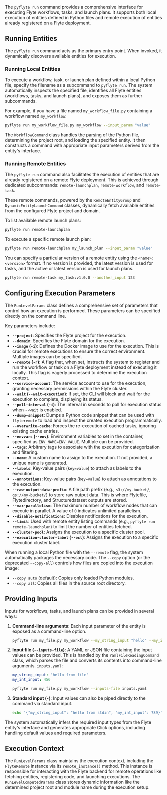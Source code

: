 
<!--
help_text: ''
key: summary_running_workflows_and_tasks_d32bd47e-27a7-407d-a973-c14a9fade025
modules:
- flytekit.clis.sdk_in_container.run
questions_to_answer: []
type: summary

-->
The `pyflyte run` command provides a comprehensive interface for executing Flyte workflows, tasks, and launch plans. It supports both local execution of entities defined in Python files and remote execution of entities already registered on a Flyte deployment.

## Running Entities

The `pyflyte run` command acts as the primary entry point. When invoked, it dynamically discovers available entities for execution.

### Running Local Entities

To execute a workflow, task, or launch plan defined within a local Python file, specify the filename as a subcommand to `pyflyte run`. The system automatically inspects the specified file, identifies all Flyte entities (workflows, tasks, and launch plans), and exposes them as further subcommands.

For example, if you have a file named `my_workflow_file.py` containing a workflow named `my_workflow`:

```bash
pyflyte run my_workflow_file.py my_workflow --input_param "value"
```

The `WorkflowCommand` class handles the parsing of the Python file, determining the project root, and loading the specified entity. It then constructs a command with appropriate input parameters derived from the entity's interface.

### Running Remote Entities

The `pyflyte run` command also facilitates the execution of entities that are already registered on a remote Flyte deployment. This is achieved through dedicated subcommands: `remote-launchplan`, `remote-workflow`, and `remote-task`.

These remote commands, powered by the `RemoteEntityGroup` and `DynamicEntityLaunchCommand` classes, dynamically fetch available entities from the configured Flyte project and domain.

To list available remote launch plans:

```bash
pyflyte run remote-launchplan
```

To execute a specific remote launch plan:

```bash
pyflyte run remote-launchplan my_launch_plan --input_param "value"
```

You can specify a particular version of a remote entity using the `<name>:<version>` format. If no version is provided, the latest version is used for tasks, and the active or latest version is used for launch plans.

```bash
pyflyte run remote-task my_task:v1.0.0 --another_input 123
```

## Configuring Execution Parameters

The `RunLevelParams` class defines a comprehensive set of parameters that control how an execution is performed. These parameters can be specified directly on the command line.

Key parameters include:

*   **`--project`**: Specifies the Flyte project for the execution.
*   **`--domain`**: Specifies the Flyte domain for the execution.
*   **`--image` (`-i`)**: Defines the Docker image to use for the execution. This is crucial for remote executions to ensure the correct environment. Multiple images can be specified.
*   **`--remote` (`-r`)**: A flag that, when set, instructs the system to register and run the workflow or task on a Flyte deployment instead of executing it locally. This flag is eagerly processed to determine the execution context.
*   **`--service-account`**: The service account to use for the execution, granting necessary permissions within the Flyte cluster.
*   **`--wait` (`--wait-execution`)**: If set, the CLI will block and wait for the execution to complete, displaying its status.
*   **`--poll-interval` (`-i`)**: The interval in seconds to poll for execution status when `--wait` is enabled.
*   **`--dump-snippet`**: Dumps a Python code snippet that can be used with `flyteremote` to load and inspect the created execution programmatically.
*   **`--overwrite-cache`**: Forces the re-execution of cached tasks, ignoring existing cache entries.
*   **`--envvars` (`--env`)**: Environment variables to set in the container, specified as `ENV_NAME=ENV_VALUE`. Multiple can be provided.
*   **`--tags`**: Arbitrary tags to associate with the execution for categorization and filtering.
*   **`--name`**: A custom name to assign to the execution. If not provided, a unique name is generated.
*   **`--labels`**: Key-value pairs (`key=value`) to attach as labels to the execution.
*   **`--annotations`**: Key-value pairs (`key=value`) to attach as annotations to the execution.
*   **`--raw-output-data-prefix`**: A file path prefix (e.g., `s3://my-bucket/`, `gs://my-bucket/`) to store raw output data. This is where Flytefile, Flytedirectory, and Structuredataset outputs are stored.
*   **`--max-parallelism`**: The maximum number of workflow nodes that can execute in parallel. A value of `0` indicates unlimited parallelism.
*   **`--disable-notifications`**: Disables notifications for the execution.
*   **`--limit`**: Used with remote entity listing commands (e.g., `pyflyte run remote-launchplan`) to limit the number of entities fetched.
*   **`--cluster-pool`**: Assigns the execution to a specific cluster pool.
*   **`--execution-cluster-label` (`--ecl`)**: Assigns the execution to a specific execution cluster label.

When running a local Python file with the `--remote` flag, the system automatically packages the necessary code. The `--copy` option (or the deprecated `--copy-all`) controls how files are copied into the execution image:
*   `--copy auto` (default): Copies only loaded Python modules.
*   `--copy all`: Copies all files in the source root directory.

## Providing Inputs

Inputs for workflows, tasks, and launch plans can be provided in several ways:

1.  **Command-line arguments**: Each input parameter of the entity is exposed as a command-line option.
    ```bash
    pyflyte run my_file.py my_workflow --my_string_input "hello" --my_int_input 123
    ```

2.  **Input file (`--inputs-file`)**: A YAML or JSON file containing the input values can be provided. This is handled by the `YamlFileReadingCommand` class, which parses the file and converts its contents into command-line arguments.
    `inputs.yaml`:
    ```yaml
    my_string_input: "hello from file"
    my_int_input: 456
    ```
    ```bash
    pyflyte run my_file.py my_workflow --inputs-file inputs.yaml
    ```

3.  **Standard input (`-`)**: Input values can also be piped directly to the command via standard input.
    ```bash
    echo '{"my_string_input": "hello from stdin", "my_int_input": 789}' | pyflyte run my_file.py my_workflow -
    ```

The system automatically infers the required input types from the Flyte entity's interface and generates appropriate Click options, including handling default values and required parameters.

## Execution Context

The `RunLevelParams` class maintains the execution context, including the `FlyteRemote` instance via its `remote_instance()` method. This instance is responsible for interacting with the Flyte backend for remote operations like fetching entities, registering code, and launching executions. The `RunLevelComputedParams` class stores dynamic information like the determined project root and module name during the execution setup.
<!--
key: summary_running_workflows_and_tasks_d32bd47e-27a7-407d-a973-c14a9fade025
type: summary_end

-->
<!--
code_unit: flytekit.clis.sdk_in_container.run.RunCommand
code_unit_type: class
help_text: ''
key: example_8365521f-eaa7-465a-b7d6-4796c1566f6b
type: example

-->
<!--
code_unit: flytekit.clis.sdk_in_container.run.WorkflowCommand
code_unit_type: class
help_text: ''
key: example_3a5468ed-e6ca-49b9-b67d-65bfcfccb35b
type: example

-->
<!--
code_unit: flytekit.clis.sdk_in_container.run.DynamicEntityLaunchCommand
code_unit_type: class
help_text: ''
key: example_629ee5e0-2205-486e-b4fe-1c2ab43012fe
type: example

-->